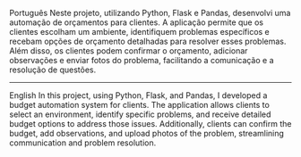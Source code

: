 Português
Neste projeto, utilizando Python, Flask e Pandas, desenvolvi uma automação de orçamentos para clientes. A aplicação permite que os clientes escolham um ambiente, identifiquem problemas específicos e recebam opções de orçamento detalhadas para resolver esses problemas. Além disso, os clientes podem confirmar o orçamento, adicionar observações e enviar fotos do problema, facilitando a comunicação e a resolução de questões.
______________________________________________________________________________
English
In this project, using Python, Flask, and Pandas, I developed a budget automation system for clients. The application allows clients to select an environment, identify specific problems, and receive detailed budget options to address those issues. Additionally, clients can confirm the budget, add observations, and upload photos of the problem, streamlining communication and problem resolution.
